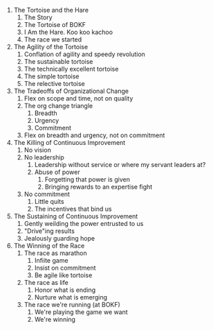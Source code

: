 1. The Tortoise and the Hare
    1. The Story
    2. The Tortoise of BOKF
    3. I Am the Hare. Koo koo kachoo
    4. The race we started
2. The Agility of the Tortoise
    1. Conflation of agility and speedy revolution
    2. The sustainable tortoise
    3. The technically excellent tortoise
    4. The simple tortoise
    5. The relective tortoise
3. The Tradeoffs of Organizational Change
    1. Flex on scope and time, not on quality
    2. The org change triangle
        1. Breadth
        2. Urgency
        3. Commitment
    3. Flex on breadth and urgency, not on commitment
4. The Killing of Continuous Improvement
    1. No vision
    2. No leadership
        1. Leadership without service or where my servant leaders at?
        2. Abuse of power
            1. Forgetting that power is given
            2. Bringing rewards to an expertise fight
    3. No commitment
        1. Little quits
        2. The incentives that bind us
5. The Sustaining of Continuous Improvement 
    1. Gently weilding the power entrusted to us
    2. "Drive"ing results
    3. Jealously guarding hope
6. The Winning of the Race
    1. The race as marathon
        1. Infiite game
        2. Insist on commitment
        3. Be agile like tortoise
    2. The race as life
        1. Honor what is ending 
        2. Nurture what is emerging 
    3. The race we're running (at BOKF)
        1. We're playing the game we want
        2. We're winning